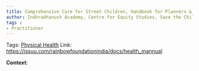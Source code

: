 ```yaml
---
title: Comprehensive Care for Street Children, Handbook for Planners & Practitioners, Physical Health
author: Indhradhanush Academy, Centre for Equity Studies, Save the Children, 
tags :
- Practitioner
---
```

Tags: [Physical Health](Volume%201/Roll%20Ups/Physical%20Health.md)
Link: https://issuu.com/rainbowfoundationindia/docs/health_mannual

**Context**: 

